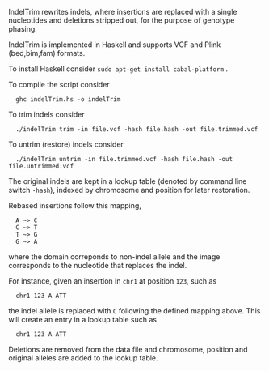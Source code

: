 IndelTrim rewrites indels, where insertions are replaced with a single nucleotides and deletions stripped out, for the purpose of genotype phasing. 

IndelTrim is implemented in Haskell and supports VCF and Plink (bed,bim,fam) formats.

To install Haskell consider `sudo apt-get install cabal-platform`  .

To compile the script consider
```
  ghc indelTrim.hs -o indelTrim
```

To trim indels consider
```
  ./indelTrim trim -in file.vcf -hash file.hash -out file.trimmed.vcf
```

To untrim (restore) indels consider
```
  ./indelTrim untrim -in file.trimmed.vcf -hash file.hash -out file.untrimmed.vcf
```


The original indels are kept in a lookup table (denoted by command line switch `-hash`), indexed by chromosome and position for later restoration.

Rebased insertions follow this mapping,
```
  A ~> C
  C ~> T
  T ~> G
  G ~> A
```

where the domain correponds to non-indel allele and the image corresponds to the nucleotide that replaces the indel.

For instance, given an insertion in `chr1` at position `123`, such as
```
  chr1 123 A ATT
```

the indel allele is replaced with `C` following the defined mapping above. This will create an entry in a lookup table such as 
```
  chr1 123 A ATT
```

Deletions are removed from the data file and chromosome, position and original alleles are added to the lookup table.  
